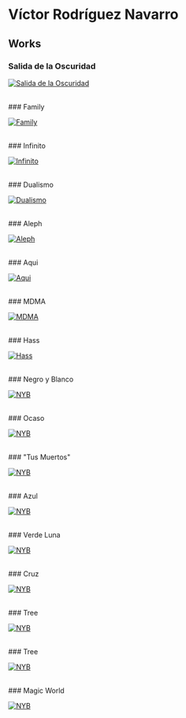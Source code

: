 # Víctor Rodríguez Navarro

## Works

### Salida de la Oscuridad

[![Salida de la Oscuridad](./2021/img/01beta/Salida.jpg)](./2021/01-salida-de-la-oscuridad)

<br />
### Family

[![Family](./2021/img/02/Family.jpg)](./2021/02-family)

<br />
### Infinito

[![Infinito](./2021/img/03/Infinito.jpg)](./2021/3)

<br />
### Dualismo

[![Dualismo](./2021/img/04/Dualismo.jpg)](./2021/4)

<br />
### Aleph

[![Aleph](./2021/img/05/Aleph.jpg)](./2021/5)

<br />
### Aqui

[![Aqui](./2021/img/06/Aqui.jpg)](./2021/6)

<br />
### MDMA

[![MDMA](./2021/img/07/MDMA.jpg)](./2021/7)

<br />
### Hass

[![Hass](./2021/img/08/Hass.jpg)](./2021/8)

<br />
### Negro y Blanco

[![NYB](./2021/img/09/Black.jpg)](./2021/9)

<br />
### Ocaso

[![NYB](./2021/img/10/Ocaso.jpg)](./2021/10)

<br />
### "Tus Muertos"

[![NYB](./2021/img/11/Muertos.jpg)](./2021/11)

<br />
### Azul

[![NYB](./2021/img/12/Blue.jpg)](./2021/12)

<br />
### Verde Luna

[![NYB](./2021/img/13/Green.jpg)](./2021/13)

<br />
### Cruz

[![NYB](./2021/img/14/Cruz.jpg)](./2021/14)

<br />
### Tree

[![NYB](./2021/img/15/Tree.jpg)](./2021/15)

<br />
### Tree

[![NYB](./2021/img/16/Bless.jpg)](./2021/16)

<br />
### Magic World

[![NYB](./2021/img/17/Mundo.jpg)](./2021/17)
